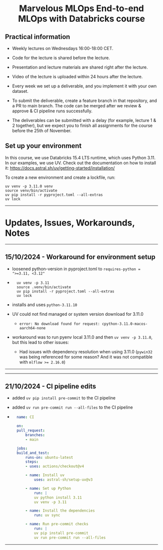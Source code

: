 <h1 align="center">
Marvelous MLOps End-to-end MLOps with Databricks course

## Practical information
- Weekly lectures on Wednesdays 16:00-18:00 CET.
- Code for the lecture is shared before the lecture.
- Presentation and lecture materials are shared right after the lecture.
- Video of the lecture is uploaded within 24 hours after the lecture.

- Every week we set up a deliverable, and you implement it with your own dataset.
- To submit the deliverable, create a feature branch in that repository, and a PR to main branch. The code can be merged after we review & approve & CI pipeline runs successfully.
- The deliverables can be submitted with a delay (for example, lecture 1 & 2 together), but we expect you to finish all assignments for the course before the 25th of November.


## Set up your environment
In this course, we use Databricks 15.4 LTS runtime, which uses Python 3.11.
In our examples, we use UV. Check out the documentation on how to install it: https://docs.astral.sh/uv/getting-started/installation/

To create a new environment and create a lockfile, run:

```shell
uv venv -p 3.11.0 venv
source venv/bin/activate
uv pip install -r pyproject.toml --all-extras
uv lock
```
---

# Updates, Issues, Workarounds, Notes

---
## 15/10/2024 - Workaround for environment setup
- loosened python-version in pyproject.toml to `requires-python = ">=3.11, <3.12"`

- ```shell
    uv venv -p 3.11
    source .venv/bin/activate
    uv pip install -r pyproject.toml --all-extras
    uv lock
    ```

- installs and uses `python-3.11.10`

- UV could not find managed or system version download for 3.11.0
  - ```shell
    error: No download found for request: cpython-3.11.0-macos-aarch64-none
    ```
- workaround was to run pyenv local 3.11.0 and then `uv venv -p 3.11.0`, but this lead to other issues:
    - Had issues with dependency resolution when using 3.11.0 (`pywin32` was being referenced for some reason? And it was not compatible with `mlflow >= 2.16.0`)
---

---
## 21/10/2024 - CI pipeline edits
- added `uv pip install pre-commit` to the CI pipeline
- added `uv run pre-commit run --all-files` to the CI pipeline

- ```yaml
    name: CI

    on:
    pull_request:
        branches:
        - main

    jobs:
    build_and_test:
        runs-on: ubuntu-latest
        steps:
        - uses: actions/checkout@v4

        - name: Install uv
            uses: astral-sh/setup-uv@v3

        - name: Set up Python
            run: |
            uv python install 3.11
            uv venv -p 3.11

        - name: Install the dependencies
            run: uv sync

        - name: Run pre-commit checks
            run: |
            uv pip install pre-commit
            uv run pre-commit run --all-files
  ```
---
